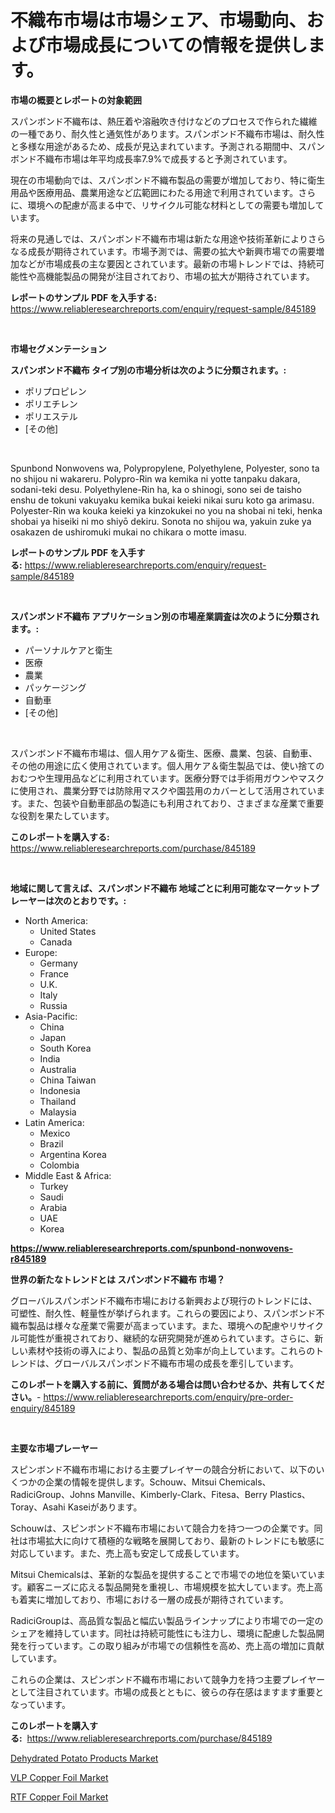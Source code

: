 <p><h1>不織布市場は市場シェア、市場動向、および市場成長についての情報を提供します。</h1></p><p><strong>市場の概要とレポートの対象範囲</strong></p>
<p><p>スパンボンド不織布は、熱圧着や溶融吹き付けなどのプロセスで作られた繊維の一種であり、耐久性と通気性があります。スパンボンド不織布市場は、耐久性と多様な用途があるため、成長が見込まれています。予測される期間中、スパンボンド不織布市場は年平均成長率7.9%で成長すると予測されています。</p><p>現在の市場動向では、スパンボンド不織布製品の需要が増加しており、特に衛生用品や医療用品、農業用途など広範囲にわたる用途で利用されています。さらに、環境への配慮が高まる中で、リサイクル可能な材料としての需要も増加しています。</p><p>将来の見通しでは、スパンボンド不織布市場は新たな用途や技術革新によりさらなる成長が期待されています。市場予測では、需要の拡大や新興市場での需要増加などが市場成長の主な要因とされています。最新の市場トレンドでは、持続可能性や高機能製品の開発が注目されており、市場の拡大が期待されています。</p></p>
<p><strong>レポートのサンプル PDF を入手する:</strong> <a href="https://www.reliableresearchreports.com/enquiry/request-sample/845189">https://www.reliableresearchreports.com/enquiry/request-sample/845189</a></p>
<p>&nbsp;</p>
<p><strong>市場セグメンテーション</strong></p>
<p><strong>スパンボンド不織布 タイプ別の市場分析は次のように分類されます。:</strong></p>
<p><ul><li>ポリプロピレン</li><li>ポリエチレン</li><li>ポリエステル</li><li>[その他]</li></ul></p>
<p>&nbsp;</p>
<p><p>Spunbond Nonwovens wa, Polypropylene, Polyethylene, Polyester, sono ta no shijou ni wakareru. Polypro-Rin wa kemika ni yotte tanpaku dakara, sodani-teki desu. Polyethylene-Rin ha, ka o shinogi, sono sei de taisho enshu de tokuni vakuyaku kemika bukai keieki nikai suru koto ga arimasu. Polyester-Rin wa kouka keieki ya kinzokukei no you na shobai ni teki, henka shobai ya hiseiki ni mo shiyō dekiru. Sonota no shijou wa, yakuin zuke ya osakazen de ushiromuki mukai no chikara o motte imasu.</p></p>
<p><strong>レポートのサンプル PDF を入手する:</strong>&nbsp;<a href="https://www.reliableresearchreports.com/enquiry/request-sample/845189">https://www.reliableresearchreports.com/enquiry/request-sample/845189</a></p>
<p>&nbsp;</p>
<p><strong> スパンボンド不織布 アプリケーション別の市場産業調査は次のように分類されます。:</strong></p>
<p><ul><li>パーソナルケアと衛生</li><li>医療</li><li>農業</li><li>パッケージング</li><li>自動車</li><li>[その他]</li></ul></p>
<p>&nbsp;</p>
<p><p>スパンボンド不織布市場は、個人用ケア＆衛生、医療、農業、包装、自動車、その他の用途に広く使用されています。個人用ケア＆衛生製品では、使い捨てのおむつや生理用品などに利用されています。医療分野では手術用ガウンやマスクに使用され、農業分野では防除用マスクや園芸用のカバーとして活用されています。また、包装や自動車部品の製造にも利用されており、さまざまな産業で重要な役割を果たしています。</p></p>
<p><strong>このレポートを購入する:</strong>&nbsp; <a href="https://www.reliableresearchreports.com/purchase/845189">https://www.reliableresearchreports.com/purchase/845189</a></p>
<p>&nbsp;</p>
<p><strong>地域に関して言えば、スパンボンド不織布 地域ごとに利用可能なマーケットプレーヤーは次のとおりです。:</strong></p>
<p><ul>
    <li>
        North America:
        <ul>
            <li>United States</li>
            <li>Canada</li>
        </ul>
    </li>
    <li>
        Europe:
        <ul>
            <li>Germany</li>
            <li>France</li>
            <li>U.K.</li>
            <li>Italy</li>
            <li>Russia</li>
        </ul>
    </li>
    <li>
        Asia-Pacific:
        <ul>
            <li>China</li>
            <li>Japan</li>
            <li>South Korea</li>
            <li>India</li>
            <li>Australia</li>
            <li>China Taiwan</li>
            <li>Indonesia</li>
            <li>Thailand</li>
            <li>Malaysia</li>
        </ul>
    </li>
    <li>
        Latin America:
        <ul>
            <li>Mexico</li>
            <li>Brazil</li>
            <li>Argentina Korea</li>
            <li>Colombia</li>
        </ul>
    </li>
    <li>
        Middle East & Africa:
        <ul>
            <li>Turkey</li>
            <li>Saudi</li>
            <li>Arabia</li>
            <li>UAE</li>
            <li>Korea</li>
        </ul>
    </li>
    </ul></p>
<p><strong><a href="https://www.reliableresearchreports.com/spunbond-nonwovens-r845189">https://www.reliableresearchreports.com/spunbond-nonwovens-r845189</a></strong>&nbsp;</p>
<p><strong>世界の新たなトレンドとは スパンボンド不織布 市場？</strong></p>
<p><p>グローバルスパンボンド不織布市場における新興および現行のトレンドには、可塑性、耐久性、軽量性が挙げられます。これらの要因により、スパンボンド不織布製品は様々な産業で需要が高まっています。また、環境への配慮やリサイクル可能性が重視されており、継続的な研究開発が進められています。さらに、新しい素材や技術の導入により、製品の品質と効率が向上しています。これらのトレンドは、グローバルスパンボンド不織布市場の成長を牽引しています。</p></p>
<p><strong>このレポートを購入する前に、質問がある場合は問い合わせるか、共有してください。</strong>- <a href="https://www.reliableresearchreports.com/enquiry/pre-order-enquiry/845189">https://www.reliableresearchreports.com/enquiry/pre-order-enquiry/845189</a></p>
<p>&nbsp;</p>
<p><strong>主要な市場プレーヤー</strong></p>
<p><p>スピンボンド不織布市場における主要プレイヤーの競合分析において、以下のいくつかの企業の情報を提供します。Schouw、Mitsui Chemicals、RadiciGroup、Johns Manville、Kimberly-Clark、Fitesa、Berry Plastics、Toray、Asahi Kaseiがあります。</p><p>Schouwは、スピンボンド不織布市場において競合力を持つ一つの企業です。同社は市場拡大に向けて積極的な戦略を展開しており、最新のトレンドにも敏感に対応しています。また、売上高も安定して成長しています。</p><p>Mitsui Chemicalsは、革新的な製品を提供することで市場での地位を築いています。顧客ニーズに応える製品開発を重視し、市場規模を拡大しています。売上高も着実に増加しており、市場における一層の成長が期待されています。</p><p>RadiciGroupは、高品質な製品と幅広い製品ラインナップにより市場での一定のシェアを維持しています。同社は持続可能性にも注力し、環境に配慮した製品開発を行っています。この取り組みが市場での信頼性を高め、売上高の増加に貢献しています。</p><p>これらの企業は、スピンボンド不織布市場において競争力を持つ主要プレイヤーとして注目されています。市場の成長とともに、彼らの存在感はますます重要となっています。</p></p>
<p><strong>このレポートを購入する:</strong>&nbsp;&nbsp;<a href="https://www.reliableresearchreports.com/purchase/845189">https://www.reliableresearchreports.com/purchase/845189</a></p>
<p><p><a href="https://github.com/Chiragrp22/Market-Research-Report-List-4/blob/main/dehydrated-potato-products-market.md">Dehydrated Potato Products Market</a></p><p><a href="https://forested-sushi-9b0.notion.site/VLP-Copper-Foil-Market-Provides-a-Comprehensive-Analysis-Including-a-Macro-Overview-of-the-Market-as-911d52b34969473299611bfde2f407ce">VLP Copper Foil Market</a></p><p><a href="https://summer-dogwood-3e9.notion.site/RTF-Copper-Foil-Market-Offer-Valuable-Insights-into-Market-Size-Market-Share-Market-Trends-and-Pr-e8bcb77742a8495791ab97e10e6de0a9">RTF Copper Foil Market</a></p></p>